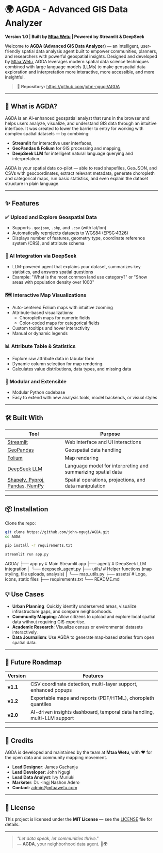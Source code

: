 # 🌍 AGDA - Advanced GIS Data Analyzer

**Version 1.0 | Built by [Mtaa Wetu](https://mtaawetu.com) | Powered by Streamlit & DeepSeek**

Welcome to **AGDA (Advanced GIS Data Analyzer)** — an intelligent, user-friendly spatial data analysis agent built to empower communities, planners, and researchers with powerful geospatial insights. Designed and developed by [Mtaa Wetu](https://github.com/john-ngugi/mtaawetuapp), AGDA leverages modern spatial data science techniques combined with large language models (LLMs) to make geospatial data exploration and interpretation more interactive, more accessible, and more insightful.

> 🔗 **Repository:** https://github.com/john-ngugi/AGDA

---

## 🚀 What is AGDA?

AGDA is an AI-enhanced geospatial analyst that runs in the browser and helps users analyze, visualize, and understand GIS data through an intuitive interface. It was created to lower the barrier to entry for working with complex spatial datasets — by combining:

- **Streamlit** for interactive user interfaces,
- **GeoPandas & Folium** for GIS processing and mapping,
- **DeepSeek LLM** for intelligent natural language querying and interpretation.

AGDA is your spatial data co-pilot — able to read shapefiles, GeoJSON, and CSVs with geocoordinates, extract relevant metadata, generate choropleth and categorical maps, run basic statistics, and even explain the dataset structure in plain language.

---

## ✨ Features

### ✅ Upload and Explore Geospatial Data
- Supports `.geojson`, `.shp`, and `.csv` (with lat/lon)
- Automatically reprojects datasets to WGS84 (EPSG:4326)
- Displays number of features, geometry type, coordinate reference system (CRS), and attribute schema

### 🧠 AI Integration via DeepSeek
- LLM-powered agent that explains your dataset, summarizes key statistics, and answers spatial questions
- Example: "What is the most common land use category?" or "Show areas with population density over 1000"

### 🗺️ Interactive Map Visualizations
- Auto-centered Folium maps with intuitive zooming
- Attribute-based visualizations:
  - Choropleth maps for numeric fields
  - Color-coded maps for categorical fields
- Custom tooltips and hover interactivity
- Manual or dynamic legends

### 📊 Attribute Table & Statistics
- Explore raw attribute data in tabular form
- Dynamic column selection for map rendering
- Calculates value distributions, data types, and missing data

### 🧩 Modular and Extensible
- Modular Python codebase
- Easy to extend with new analysis tools, model backends, or visual styles

---

## 🛠️ Built With

| Tool | Purpose |
|------|---------|
| [Streamlit](https://streamlit.io) | Web interface and UI interactions |
| [GeoPandas](https://geopandas.org) | Geospatial data handling |
| [Folium](https://python-visualization.github.io/folium/) | Map rendering |
| [DeepSeek LLM](https://deepseek.com) | Language model for interpreting and summarizing spatial data |
| [Shapely, Pyproj, Pandas, NumPy](https://pypi.org) | Spatial operations, projections, and data manipulation |

---

## 📦 Installation

Clone the repo:

```bash
git clone https://github.com/john-ngugi/AGDA.git
cd AGDA

pip install -r requirements.txt

streamlit run app.py
```
AGDA/
├── app.py               # Main Streamlit app
├── agent/               # DeepSeek LLM integration
│   └── deepseek_agent.py
├── utils/               # Helper functions (map styling, file uploads, analysis)
│   └── map_utils.py
├── assets/              # Logo, icons, static files
├── requirements.txt
└── README.md


## 💡 Use Cases

- **Urban Planning**: Quickly identify underserved areas, visualize infrastructure gaps, and compare neighborhoods.
- **Community Mapping**: Allow citizens to upload and explore local spatial data without requiring GIS expertise.
- **Academic Research**: Visualize census or environmental datasets interactively.
- **Data Journalism**: Use AGDA to generate map-based stories from open spatial data.

---

## 🧠 Future Roadmap

| Version | Features |
|---------|----------|
| **v1.1** | CSV coordinate detection, multi-layer support, enhanced popups |
| **v1.2** | Exportable maps and reports (PDF/HTML), choropleth quantiles |
| **v2.0** | AI-driven insights dashboard, temporal data handling, multi-LLM support |

---

## 👥 Credits

AGDA is developed and maintained by the team at **Mtaa Wetu**, with ❤️ for the open data and community mapping movement.
- **Lead Designer**: James Gachanja
- **Lead Developer**: John Ngugi
- **Lead Data Analyst**: Ivy Muriuki
- **Marketer**: Dr. -Ingj Nashon Adero
- **Contact**: [admin@mtaawetu.com](mailto:admin@mtaawetu.com)

---

## 📜 License

This project is licensed under the **MIT License** — see the [LICENSE](./LICENSE) file for details.

---

> _"Let data speak, let communities thrive."_  
> — **AGDA**, your neighborhood data agent. 👋🌍
